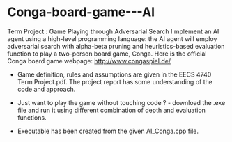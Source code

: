 # Conga-board-game---AI
Term Project : Game Playing through Adversarial Search
I mplement an AI agent using a high-level programming language: the AI agent will employ adversarial search with alpha-beta pruning and heuristics-based evaluation function to play a two-person board game, Conga. Here is the official Conga board game webpage: http://www.congaspiel.de/

* Game definition, rules and assumptions are given in the EECS 4740 Term Project.pdf. The project report has some understanding of the code and approach.

* Just want to play the game without touching code ? -  download the .exe file and run it using different combination of depth and evaluation functions. 

* Executable  has been created from the given AI_Conga.cpp file.
